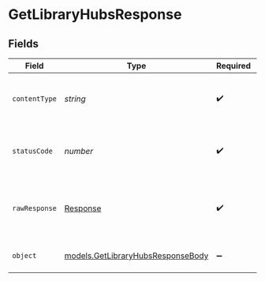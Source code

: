 # GetLibraryHubsResponse


## Fields

| Field                                                                        | Type                                                                         | Required                                                                     | Description                                                                  |
| ---------------------------------------------------------------------------- | ---------------------------------------------------------------------------- | ---------------------------------------------------------------------------- | ---------------------------------------------------------------------------- |
| `contentType`                                                                | *string*                                                                     | :heavy_check_mark:                                                           | HTTP response content type for this operation                                |
| `statusCode`                                                                 | *number*                                                                     | :heavy_check_mark:                                                           | HTTP response status code for this operation                                 |
| `rawResponse`                                                                | [Response](https://developer.mozilla.org/en-US/docs/Web/API/Response)        | :heavy_check_mark:                                                           | Raw HTTP response; suitable for custom response parsing                      |
| `object`                                                                     | [models.GetLibraryHubsResponseBody](../models/getlibraryhubsresponsebody.md) | :heavy_minus_sign:                                                           | The hubs specific to the library                                             |